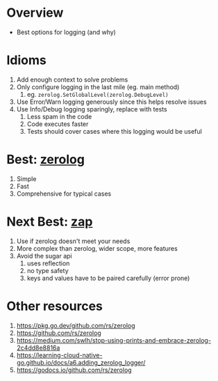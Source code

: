 # Overview
- Best options for logging (and why)


# Idioms
1. Add enough context to solve problems
1. Only configure logging in the last mile (eg. main method)
    1. eg. `zerolog.SetGlobalLevel(zerolog.DebugLevel)`
1. Use Error/Warn logging generously since this helps resolve issues
1. Use Info/Debug logging sparingly, replace with tests
    1. Less spam in the code
    1. Code executes faster
    1. Tests should cover cases where this logging would be useful


# Best: [zerolog](https://github.com/rs/zerolog)
1. Simple
1. Fast
1. Comprehensive for typical cases


# Next Best: [zap](https://github.com/uber-go/zap)
1. Use if zerolog doesn't meet your needs
1. More complex than zerolog, wider scope, more features
1. Avoid the sugar api
    1. uses reflection
    1. no type safety
    1. keys and values have to be paired carefully (error prone)


# Other resources
1. https://pkg.go.dev/github.com/rs/zerolog
1. https://github.com/rs/zerolog
1. https://medium.com/swlh/stop-using-prints-and-embrace-zerolog-2c4dd8e8816a
1. https://learning-cloud-native-go.github.io/docs/a6.adding_zerolog_logger/
1. https://godocs.io/github.com/rs/zerolog
